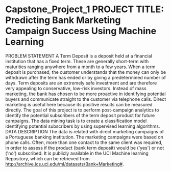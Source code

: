 # Capstone_Project_1   PROJECT TITLE: Predicting Bank Marketing Campaign Success Using Machine Learning
PROBLEM STATEMENT
A Term Deposit is a deposit held at a financial institution that has a fixed term. These are generally short-term with maturities ranging anywhere from a month to a few years. When a term deposit is purchased, the customer understands that the money can only be withdrawn after the term has ended or by giving a predetermined number of days. Term deposits are an extremely safe investment and are therefore very appealing to conservative, low-risk investors. Instead of mass marketing, the bank has chosen to be more proactive in identifying potential buyers and communicate straight to the customer via telephone calls. Direct marketing is useful here because its positive results can be measured directly. 
The goal of this project is to perform post-campaign analytics to identify the potential subscribers of the term deposit product for future campaigns. The data mining task is to create a classification model identifying potential subscribers by using supervised learning algorithms. 
DATA DESCRIPTION
The data is related with direct marketing campaigns of a Portuguese banking institution. The marketing campaigns were based on phone calls. Often, more than one contact to the same client was required, in order to assess if the product (bank term deposit) would be ('yes') or not ('no') subscribed. It is publicly available in the UCI Machine learning Repository, which can be retrieved from http://archive.ics.uci.edu/ml/datasets/Bank+Marketing#.

